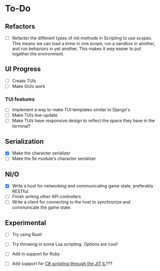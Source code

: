 # To-Do

## Refactors

- [ ] Refactor the different types of init methods in Scripting to use scopes. This means we can load a brew in one scope, run a sandbox in another, and run behaviors in yet another. This makes it *way* easier to put together the environment.

## UI Progress

- [ ] Create TUIs
- [ ] Make GUIs work

### TUI features

- [ ] Implement a way to make TUI templates similar to Django's
- [ ] Make TUIs live-update
- [ ] Make TUIs have responsive design to reflect the space they have in the terminal?

## Serialization

- [x] Make the character serializer
- [ ] Make the 5e module's character serializer

## NI/O

- [x] Write a host for networking and communicating game state, preferably RESTful.
- [ ] Finish writing other API controllers
- [ ] Write a client for connecting to the host to synchronize and communicate the game state.

## Experimental

- [ ] Try using Rust!
- [ ] Try throwing in some Lua scripting. Options are cool!
- [ ] Add in support for Ruby
- [ ] Add support for [C# scripting through the JIT IL](https://docs.microsoft.com/en-us/dotnet/standard/managed-execution-process)???

